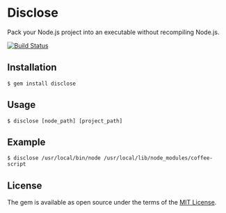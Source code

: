 # Disclose

Pack your Node.js project into an executable without recompiling Node.js.

[![Build Status](https://travis-ci.org/pmq20/disclose.svg?branch=master)](https://travis-ci.org/pmq20/disclose)

## Installation

    $ gem install disclose

## Usage

    $ disclose [node_path] [project_path]

## Example

    $ disclose /usr/local/bin/node /usr/local/lib/node_modules/coffee-script

## License

The gem is available as open source under the terms of the [MIT License](http://opensource.org/licenses/MIT).
